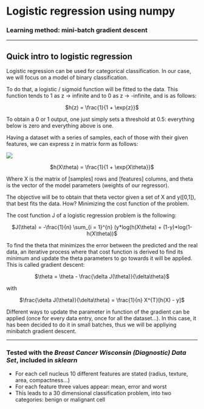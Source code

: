 # Logistic regression using numpy
### Learning method: mini-batch gradient descent
----------

## Quick intro to logistic regression

Logistic regression can be used for categorical classification. In our case, we will focus on a model of binary classification.

To do that, a logistic / sigmoid function will be fitted to the data. This function tends to 1 as z -> infinite and to 0 as z -> -infinite, and is as follows:

<center>$h(z) = \frac{1}{1 + \exp{z}}$</center>

To obtain a 0 or 1 output, one just simply sets a threshold at 0.5: everything below is zero and everything above is one.

Having a dataset with a series of samples, each of those with their given features, we can express z in matrix form as follows:

![](https://latex.codecogs.com/gif.latex?$z&space;=&space;X\theta$)

<center>$h(X\theta) = \frac{1}{1 + \exp{X\theta}}$</center>

Where X is the matrix of [samples] rows and [features] columns, and theta is the vector of the model parameters (weights of our regressor).

The objective will be to obtain that theta vector given a set of X and y([0,1]), that best fits the data. How? Minimizing the cost function of the problem.

The cost function J of a logistic regression problem is the following:

<center>$J(\theta) = -\frac{1}{n} \sum_{i = 1}^{n} (y*log(h(X\theta) + (1-y)*log(1-h(X\theta))$</center>

To find the theta that minimizes the error between the predicted and the real data, an iterative process where that cost function is derived to find its minimum and update the theta parameters to go towards it will be applied. This is called gradient descent:

<center>$\theta = \theta - \frac{\delta J(\theta)}{\delta\theta}$</center>

with

<center>$\frac{\delta J(\theta)}{\delta\theta} = \frac{1}{n} X^{T}[h(X) - y]$</center>

Different ways to update the parameter in function of the gradient can be applied (once for every data entry, once for all the dataset...). In this case, it has been decided to do it in small batches, thus we will be appliying minibatch gradient descent.

--------------------

### Tested with the *Breast Cancer Wisconsin (Diagnostic) Data Set*, included in *sklearn* 
- For each cell nucleus 10 different features are stated (radius, texture, area, compactness...)
- For each feature three values appear: mean, error and worst
- This leads to a 30 dimensional classification problem, into two categories: benign or malignant cell
